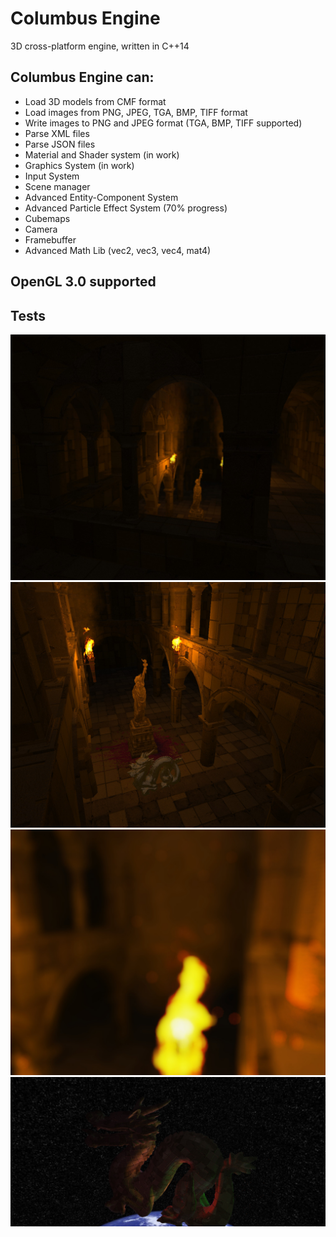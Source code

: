 # Columbus Engine
3D cross-platform engine, written in C++14
## Columbus Engine can:
* Load 3D models from CMF format
* Load images from PNG, JPEG, TGA, BMP, TIFF format
* Write images to PNG and JPEG format (TGA, BMP, TIFF supported)
* Parse XML files
* Parse JSON files
* Material and Shader system (in work)
* Graphics System (in work)
* Input System
* Scene manager
* Advanced Entity-Component System
* Advanced Particle Effect System (70% progress)
* Cubemaps
* Camera
* Framebuffer
* Advanced Math Lib (vec2, vec3, vec4, mat4)

## OpenGL 3.0 supported

## Tests
![Optional Text](./Tests/1.jpg)
![Optional Text](./Tests/2.jpg)
![Optional Text](./Tests/3.jpg)
![Optional Text](./Tests/4.jpg)